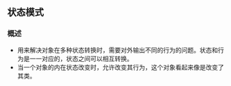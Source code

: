 ## 状态模式

### 概述
- 用来解决对象在多种状态转换时，需要对外输出不同的行为的问题。状态和行为是一一对应的，状态之间可以相互转换。
- 当一个对象的内在状态改变时，允许改变其行为，这个对象看起来像是改变了其类。
